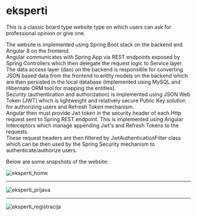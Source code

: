 # eksperti
This is a classic board type website type on which users can ask for professional opinion or give one.

The website is implemented using Spring Boot stack on the backend and Angular 8 on the frontend. <br />
Angular communicates with Spring App via REST endpoints exposed by Spring Controllers which then delegate the request logic to Service layer. <br />
The data access layer (dao) on the backend is responsible for converting JSON based data from the frontend to entity models on the backend which are then persisted in the local database (implemented using MySQL and Hibernate ORM tool for mapping the entities). <br />
Security (authentication and authorization)  is implemented using JSON Web Token (JWT) which is lightweight and relatively secure Public Key solution for authorizing users and Refresh Token mechanism. <br />
Angular then must provide Jwt token in the security header of each Http request sent to Spring REST endpoint. This is implemented using Angular Interceptors which manage appending Jwt's and Refresh Tokens to the requests.<br />
These request headers are then filtered by JwtAuthenticationFilter class which can be then used by the Spring Security mechanism to authenticate/authorize users. <br />

Below are some snapshots of the website: <br />

![eksperti_home](https://user-images.githubusercontent.com/71449440/103646402-e5bd3c80-4f59-11eb-970e-a58f3859e2fe.png)

____

![eksperti_prijava](https://user-images.githubusercontent.com/71449440/103646424-efdf3b00-4f59-11eb-94e2-a3d621b087b7.png)

____

![eksperti_registracija](https://user-images.githubusercontent.com/71449440/103646453-fc639380-4f59-11eb-9f52-d354398831f1.png)





